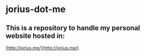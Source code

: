 # jorius-dot-me

## This is a repository to handle my personal website hosted in:

[http://jorius.me/](http://jorius.me/)
